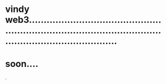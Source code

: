 # vindy web3........................................................................................................................................
# soon....
.
